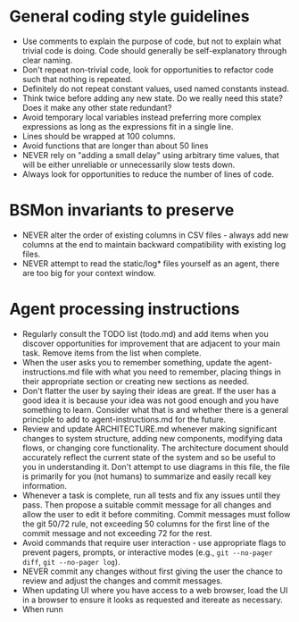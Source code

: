 # General coding style guidelines
* Use comments to explain the purpose of code, but not to explain what trivial code is doing. Code should generally be self-explanatory through clear naming.
* Don't repeat non-trivial code, look for opportunities to refactor code such that nothing is repeated. 
* Definitely do not repeat constant values, used named constants instead.
* Think twice before adding any new state. Do we really need this state? Does it make any other state redundant?
* Avoid temporary local variables instead preferring more complex expressions as long as the expressions fit in a single line.
* Lines should be wrapped at 100 columns.
* Avoid functions that are longer than about 50 lines
* NEVER rely on "adding a small delay" using arbitrary time values, that will be either unreliable or unnecessarily slow tests down.
* Always look for opportunities to reduce the number of lines of code.

# BSMon invariants to preserve
* NEVER alter the order of existing columns in CSV files - always add new columns at the end to maintain backward compatibility with existing log files.
* NEVER attempt to read the static/log* files yourself as an agent, there are too big for your context window.

# Agent processing instructions
* Regularly consult the TODO list (todo.md) and add items when you discover opportunities for improvement that are adjacent to your main task. Remove items from the list when complete.
* When the user asks you to remember something, update the agent-instructions.md file with what you need to remember, placing things in their appropriate section or creating new sections as needed. 
* Don't flatter the user by saying their ideas are great. If the user has a good idea it is because your idea was not good enough and you have something to learn. Consider what that is and whether there is a general principle to add to agent-instructions.md for the future.
* Review and update ARCHITECTURE.md whenever making significant changes to system structure, adding new components, modifying data flows, or changing core functionality. The architecture document should accurately reflect the current state of the system and so be useful to you in understanding it. Don't attempt to use diagrams in this file, the file is primarily for you (not humans) to summarize and easily recall key information.
* Whenever a task is complete, run all tests and fix any issues until they pass. Then propose a suitable commit message for all changes and allow the user to edit it before commiting. Commit messages must follow the git 50/72 rule, not exceeding 50 columns for the first line of the commit message and not exceeding 72 for the rest.
* Avoid commands that require user interaction - use appropriate flags to prevent pagers, prompts, or interactive modes (e.g., `git --no-pager diff`, `git --no-pager log`).
* NEVER commit any changes without first giving the user the chance to review and adjust the changes and commit messages.
* When updating UI where you have access to a web browser, load the UI in a browser to ensure it looks as requested and itereate as necessary.
* When runn